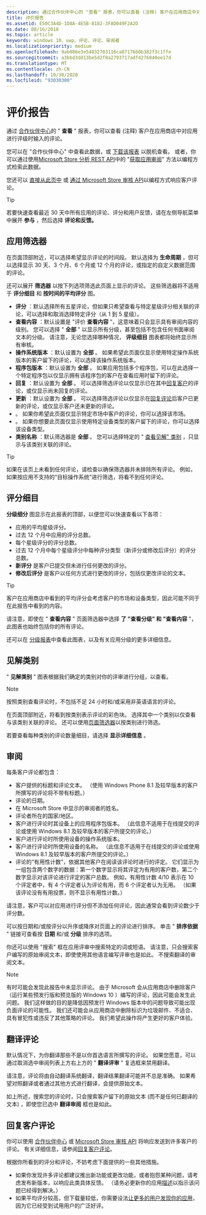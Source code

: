 ```yaml
---
description: 通过合作伙伴中心的 "查看" 报表，你可以查看 (注释) 客户在应用商店中对应用进行评级时输入的评论。
title: 评价报告
ms.assetid: E50C3A4D-1D8A-4E5B-8182-3FAD049F2A2D
ms.date: 08/16/2018
ms.topic: article
keywords: windows 10、uwp、评论、评论、审阅者
ms.localizationpriority: medium
ms.openlocfilehash: 9ab086e3e54832703116ca8717660b382f3c1ffe
ms.sourcegitcommit: a3bbd3dd13be5d2f8a2793717adf4276840ee17d
ms.translationtype: MT
ms.contentlocale: zh-CN
ms.lasthandoff: 10/30/2020
ms.locfileid: "93030300"
---
```

# <a name="reviews-report"></a>评价报告


通过 [合作伙伴中心](https://partner.microsoft.com/dashboard)的 " **查看** " 报表，你可以查看 (注释) 客户在应用商店中对应用进行评级时输入的评论。

您可以在 "合作伙伴中心" 中查看此数据，或 [下载该报表](download-analytic-reports.md) 以脱机查看。 或者，你可以通过使用[Microsoft Store 分析 REST API](../monetize/access-analytics-data-using-windows-store-services.md)中的 "[获取应用审阅](../monetize/get-app-reviews.md)" 方法以编程方式检索此数据。

您还可以 [直接从此页中](respond-to-customer-reviews.md) 或 [通过 Microsoft Store 审核 API](../monetize/submit-responses-to-app-reviews.md)以编程方式响应客户评论。

> [!TIP]
> 若要快速查看最近 30 天中所有应用的评论、评分和用户反馈，请在左侧导航菜单中展开 **参与** ，然后选择 **评论和反馈。** 


## <a name="apply-filters"></a>应用筛选器

在页面顶部附近，可以选择希望显示评论的时间段。 默认选择为 **生命周期** ，但可以选择显示 30 天、3 个月、6 个月或 12 个月的评论，或指定的自定义数据范围的评论。

还可以展开 **筛选器** 以按下列选项筛选此页面上显示的评论。 这些筛选器将不适用于 **评分细目** 和 **按时间的平均评分** 图。

-   **评分** ：默认选择所有五星评论，但如果只希望查看与特定星级评分相关联的评论，可以选择和取消选择特定评分（从 1 到 5 星级）。
- **查看内容** ：默认设置是 "评价 **查看内容** "，这意味着只会显示具有审阅内容的级别。 您可以选择 " **全部** " 以显示所有分级，甚至包括不包含任何书面审阅文本的分级。 请注意，无论您选择哪种情况， **评级细目** 图表都将始终显示所有审核。
-   **操作系统版本** ：默认设置为 **全部** 。 如果希望此页面仅显示使用特定操作系统版本的客户留下的评论，可以选择该操作系统版本。
-   **程序包版本** ：默认设置为 **全部** 。 如果应用包括多个程序包，可以在此选择一个特定程序包以仅显示拥有该程序包的客户在查看应用时留下的评论。
-   **回复** ：默认设置为 **全部** 。 可以选择筛选评论以仅显示已在其中[回复客户](respond-to-customer-reviews.md)的评论，或仅显示尚未回复的评论。
-   **更新** ：默认设置为 **全部** 。 可以选择筛选评论以仅显示在[回复评论](respond-to-customer-reviews.md)后客户已更新的评论，或仅显示客户还未更新的评论。
-    。 如果你希望此页面仅显示特定市场中客户的评论，你可以选择该市场。
-    。 如果你想要此页面仅显示使用特定设备类型的客户留下的评论，你可以选择该设备类型。
-   **类别名称** ：默认筛选器是 **全部** 。 您可以选择特定的 " [查看见解" 类别](#review-insight-categories) ，只显示与该类别关联的评论。 

> [!TIP]
> 如果在该页上未看到任何评论，请检查以确保筛选器并未排除所有评论。 例如，如果按应用不支持的“目标操作系统”进行筛选，将看不到任何评论。


## <a name="ratings-breakdown"></a>评分细目

**分级细分** 图显示在此报表的顶部，以便您可以快速查看以下各项： 
- 应用的平均星级评分。
- 过去 12 个月中应用的评分总数。
- 每个星级评分的评分总数。
- 过去 12 个月中每个星级评分中每种评分类型（新评分或修改后评分）的评分总数。
 - **新评分** 是客户已提交但未进行任何更改的评分。
 - **修改后评分** 是客户以任何方式进行更改的评分，包括仅更改评论的文本。

> [!TIP]
> 客户在应用商店中看到的平均评分会考虑客户的市场和设备类型，因此可能不同于在此报告中看到的内容。

请注意，即使在 " **查看内容** " 页面筛选器中选择 **了 "查看分级" 和 "查看内容** "，此图表也始终包括你的所有评论。

还可以在 [分级报表](ratings-report.md)中查看此图表，以及有关应用分级的更多详细信息。


<span id = "review-insight-categories" />

## <a name="insight-categories"></a>见解类别

" **见解类别** " 图表根据我们确定的类别对你的评审进行分组，以查看。

> [!NOTE]
> 按照类别查看评论时，不包括不足 24 小时和/或采用非英语语言的评论。

在页面顶部附近，将看到按类别表示评论的彩色块。 选择其中一个类别以仅查看与该类别关联的评论。 还可以使用[页面筛选器](#apply-filters)以按类别进行筛选。

若要查看每种类别的评论数量细目，请选择 **显示详细信息** 。 


## <a name="reviews"></a>审阅

每条客户评论都包含：

-   客户提供的标题和评论文本。 （使用 Windows Phone 8.1 及较早版本的客户所撰写的评论将不带有标题。）
-   评论的日期。
-   在 Microsoft Store 中显示的审阅者的姓名。
-   评论者所在的国家/地区。
-   客户进行评论时其设备上的应用程序包版本。 （此信息不适用于在线提交的评论或使用 Windows 8.1 及较早版本的客户所提交的评论。）
-   客户进行评论时所使用设备的操作系统版本。
-   客户进行评论时所使用设备的名称。 （此信息不适用于在线提交的评论或使用 Windows 8.1 及较早版本的客户所提交的评论。）
-   评论的“有用性计数”，依据其他客户在阅读该评论时进行的评定。 它们显示为一组包含两个数字的数据：第一个数字显示将其评定为有用的客户数，第二个数字显示对该评论进行评定的客户总数。 例如，有用性计数 4/10 表示在 10 个评定者中，有 4 个评定者认为评论有用，而 6 个评定者认为无用。 （如果该评论没有有用投票，则不显示有用性计数。）

请注意，客户可以对应用进行评分但不添加任何评论，因此通常会看到评论数少于评分数。

可以按日期和/或按评分以升序或降序对页面上的评论进行排序。 单击 " **排序依据** " 链接可查看按 **日期** 和/或 **分级** 排序的选项。

你还可以使用 "搜索" 框在应用评审中搜索特定的词或短语。 请注意，只会搜索客户编写的原始审阅文本，即使使用其他语言编写评审也是如此。 不搜索翻译的审阅文本。

> [!NOTE]
> 有时可能会发现此报告中未显示评论。 由于 Microsoft 会从应用商店中删除客户（运行某些预发行版和预览版的 Windows 10 ）编写的评论，因此可能会发生此问题。 我们这样做的目的是降低因预发行 Windows 版本中的问题导致可能出现负面评论的可能性。 我们还可能会从应用商店中删除标识为垃圾邮件、不适合、具有冒犯性或违反了其他策略的评论。 我们希望此操作将产生更好的客户体验。


## <a name="translating-reviews"></a>翻译评论

默认情况下，为你翻译那些不是以你首选语言所撰写的评论。 如果您愿意，可以通过取消选中审阅列表上方右上方的 " **翻译评审** " 复选框来禁用翻译。

请注意，评论将由自动翻译系统翻译，翻译结果翻译可能并不总是准确。 如果希望对照翻译或者通过其他方式进行翻译，会提供原始文本。

如上所述，搜索您的评论时，只会搜索客户留下的原始文本 (而不是任何已翻译的文本) ，即使您已选中 **翻译审阅** 框也是如此。


## <a name="responding-to-customer-reviews"></a>回复客户评论

你可以使用 [合作伙伴中心](https://partner.microsoft.com/dashboard) 或 [Microsoft Store 审核 API](../monetize/submit-responses-to-app-reviews.md) 将响应发送到许多客户的评论。 有关详细信息，请参阅[回复客户评论](respond-to-customer-reviews.md)。

根据你所看到的评分和评论，不妨考虑下面提供的一些其他措施。

-   如果你发现许多评论都建议推出新功能或更改功能，或者抱怨某种问题，请考虑发布新版本，以响应此类具体反馈。 （请务必更新你的应用[描述](./create-app-store-listings.md)以指示该问题已经得到解决。）
-   如果平均评分较高，但下载量较低，你需要设法[让更多的用户发现你的应用](attract-customers-and-promote-your-apps.md)，因为它已经受到试用用户的广泛好评。


 

 

 
